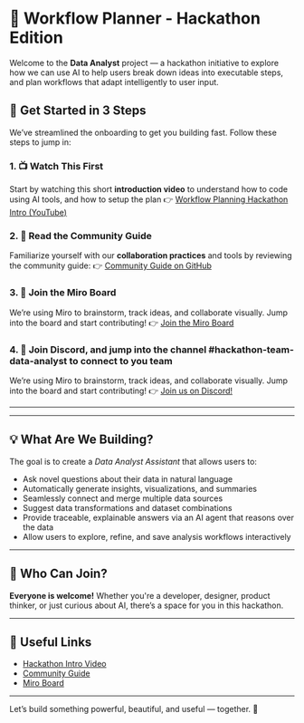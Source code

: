 # 🧠 Workflow Planner - Hackathon Edition

Welcome to the **Data Analyst** project — a hackathon initiative to explore how we can use AI to help users break down ideas into executable steps, and plan workflows that adapt intelligently to user input.

## 🚀 Get Started in 3 Steps

We’ve streamlined the onboarding to get you building fast. Follow these steps to jump in:

### 1. 📺 Watch This First
Start by watching this short **introduction video** to understand how to code using AI tools, and how to setup the plan
👉 [Workflow Planning Hackathon Intro (YouTube)](https://www.youtube.com/watch?v=5W6Wi6kxmC8)

### 2. 📘 Read the Community Guide
Familiarize yourself with our **collaboration practices** and tools by reviewing the community guide:
👉 [Community Guide on GitHub](https://github.com/AI-Product-Development/community-guide/blob/main/README.md)

### 3. 🧭 Join the Miro Board
We’re using Miro to brainstorm, track ideas, and collaborate visually. Jump into the board and start contributing!
👉 [Join the Miro Board](https://miro.com/app/board/uXjVID8Tr1A=/?share_link_id=877607710673)

### 4. 🧭 Join Discord, and jump into the channel #hackathon-team-data-analyst to connect to you team
We’re using Miro to brainstorm, track ideas, and collaborate visually. Jump into the board and start contributing!
👉 [Join us on Discord!](https://discord.com/invite/KrZdwUDrSu)

---

---

## 💡 What Are We Building?

The goal is to create a *Data Analyst Assistant* that allows users to:
- Ask novel questions about their data in natural language
- Automatically generate insights, visualizations, and summaries
- Seamlessly connect and merge multiple data sources
- Suggest data transformations and dataset combinations
- Provide traceable, explainable answers via an AI agent that reasons over the data
- Allow users to explore, refine, and save analysis workflows interactively

---

## 👥 Who Can Join?

**Everyone is welcome!** Whether you're a developer, designer, product thinker, or just curious about AI, there’s a space for you in this hackathon.

---

## 📌 Useful Links

- [Hackathon Intro Video](https://www.youtube.com/watch?v=5W6Wi6kxmC8)
- [Community Guide](https://github.com/AI-Product-Development/community-guide/blob/main/README.md)
- [Miro Board](https://miro.com/app/board/uXjVID8Tr1A=/?share_link_id=877607710673)

---

Let’s build something powerful, beautiful, and useful — together. 💪

